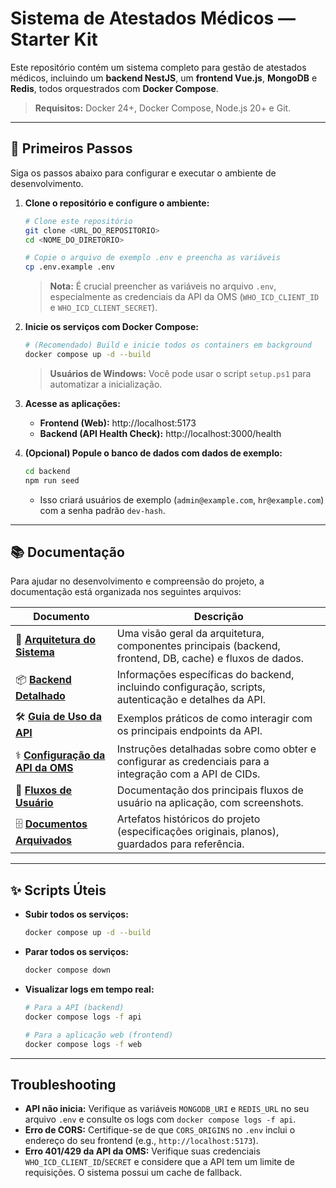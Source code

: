 # Sistema de Atestados Médicos — Starter Kit

Este repositório contém um sistema completo para gestão de atestados médicos, incluindo um **backend NestJS**, um **frontend Vue.js**, **MongoDB** e **Redis**, todos orquestrados com **Docker Compose**.

> **Requisitos:** Docker 24+, Docker Compose, Node.js 20+ e Git.

---

## 🚀 Primeiros Passos

Siga os passos abaixo para configurar e executar o ambiente de desenvolvimento.

1.  **Clone o repositório e configure o ambiente:**
    ```bash
    # Clone este repositório
    git clone <URL_DO_REPOSITORIO>
    cd <NOME_DO_DIRETORIO>

    # Copie o arquivo de exemplo .env e preencha as variáveis
    cp .env.example .env
    ```
    > **Nota:** É crucial preencher as variáveis no arquivo `.env`, especialmente as credenciais da API da OMS (`WHO_ICD_CLIENT_ID` e `WHO_ICD_CLIENT_SECRET`).

2.  **Inicie os serviços com Docker Compose:**
    ```bash
    # (Recomendado) Build e inicie todos os containers em background
    docker compose up -d --build
    ```
    > **Usuários de Windows:** Você pode usar o script `setup.ps1` para automatizar a inicialização.

3.  **Acesse as aplicações:**
    -   **Frontend (Web):** http://localhost:5173
    -   **Backend (API Health Check):** http://localhost:3000/health

4.  **(Opcional) Popule o banco de dados com dados de exemplo:**
    ```bash
    cd backend
    npm run seed
    ```
    -   Isso criará usuários de exemplo (`admin@example.com`, `hr@example.com`) com a senha padrão `dev-hash`.

---

## 📚 Documentação

Para ajudar no desenvolvimento e compreensão do projeto, a documentação está organizada nos seguintes arquivos:

| Documento                               | Descrição                                                                                                 |
| --------------------------------------- | ----------------------------------------------------------------------------------------------------------- |
| 📄 **[Arquitetura do Sistema][1]**      | Uma visão geral da arquitetura, componentes principais (backend, frontend, DB, cache) e fluxos de dados.      |
| 📦 **[Backend Detalhado][2]**           | Informações específicas do backend, incluindo configuração, scripts, autenticação e detalhes da API.         |
| 🛠️ **[Guia de Uso da API][3]**           | Exemplos práticos de como interagir com os principais endpoints da API.                                     |
| ⚕️ **[Configuração da API da OMS][4]**   | Instruções detalhadas sobre como obter e configurar as credenciais para a integração com a API de CIDs.     |
| 🌊 **[Fluxos de Usuário][5]**            | Documentação dos principais fluxos de usuário na aplicação, com screenshots.                                |
| 🗄️ **[Documentos Arquivados][6]**        | Artefatos históricos do projeto (especificações originais, planos), guardados para referência.              |

[1]: docs/Architecture.md
[2]: backend/README.md
[3]: docs/API-usage.md
[4]: docs/WHO-ICD-Setup.md
[5]: docs/User-Flows.md
[6]: docs/archived/

---

## ✨ Scripts Úteis

-   **Subir todos os serviços:**
    ```bash
    docker compose up -d --build
    ```
-   **Parar todos os serviços:**
    ```bash
    docker compose down
    ```
-   **Visualizar logs em tempo real:**
    ```bash
    # Para a API (backend)
    docker compose logs -f api

    # Para a aplicação web (frontend)
    docker compose logs -f web
    ```

---

## Troubleshooting

-   **API não inicia:** Verifique as variáveis `MONGODB_URI` e `REDIS_URL` no seu arquivo `.env` e consulte os logs com `docker compose logs -f api`.
-   **Erro de CORS:** Certifique-se de que `CORS_ORIGINS` no `.env` inclui o endereço do seu frontend (e.g., `http://localhost:5173`).
-   **Erro 401/429 da API da OMS:** Verifique suas credenciais `WHO_ICD_CLIENT_ID`/`SECRET` e considere que a API tem um limite de requisições. O sistema possui um cache de fallback.

